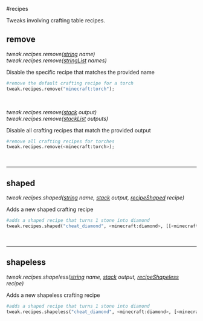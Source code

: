 #recipes

Tweaks involving crafting table recipes.

## remove

*tweak.recipes.remove([string](/arguments/string) name)*  
*tweak.recipes.remove([stringList](/arguments/stringlist) names)*

Disable the specific recipe that matches the provided name
```python
#remove the default crafting recipe for a torch
tweak.recipes.remove("minecraft:torch");
```
<br>

*tweak.recipes.remove([stack](/arguments/stack) output)*  
*tweak.recipes.remove([stackList](/arguments/stacklist) outputs)*

Disable all crafting recipes that match the provided output
```python
#remove all crafting recipes for torches
tweak.recipes.remove(<minecraft:torch>);
```
<br>

---
## shaped

*tweak.recipes.shaped([string](/arguments/string) name, [stack](/arguments/stack) output, [recipeShaped](/arguments/recipeshaped) recipe)*

Adds a new shaped crafting recipe
```python
#adds a shaped recipe that turns 1 stone into diamond
tweak.recipes.shaped("cheat_diamond", <minecraft:diamond>, [[<minecraft:stone>]]);
```
<br>

---
## shapeless

*tweak.recipes.shapeless([string](/arguments/string) name, [stack](/arguments/stack) output, [recipeShapeless](/arguments/recipeshapeless) recipe)*

Adds a new shapeless crafting recipe
```python
#adds a shaped recipe that turns 1 stone into diamond
tweak.recipes.shapeless("cheat_diamond", <minecraft:diamond>, [<minecraft:stone>]);
```